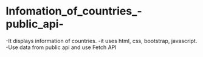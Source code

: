 # Infomation_of_countries_-public_api-

-It displays information of  countries. 
-it uses html, css, bootstrap, javascript.
-Use data from public api and use Fetch API 
